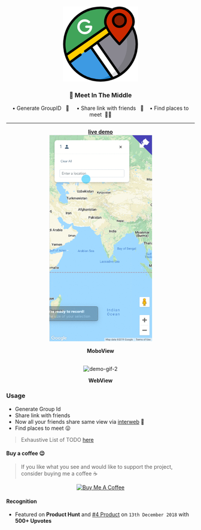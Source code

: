 <p align="center">
  <a href="" rel="noopener">
 <img width=200px height=200px src="./assets/icons/google-maps.png" alt="Maps-logo"></a>
</p>
<h3 align="center">👬 Meet In The Middle</h3>
<p align="center"> • Generate GroupID &nbsp; 🔖 &nbsp; &nbsp; • Share link with friends &nbsp; 📢 &nbsp; &nbsp;• Find places to meet &nbsp;🍴🥓
    <br> 
</p>

<hr>

<div align="center">
    <b>
        <a href="https://inishchith.github.io/MeetInTheMiddle/">
            live demo
        </a> 
    </b>
    <br> 
    <img src ="./assets/meetInTheMiddle-2.gif" width=275px alt="demo-gif-1">
    <p> <b> MoboView </b><p>
    <br>
    <img src ="./assets/meetInTheMiddle.gif" width=700px alt="demo-gif-2">
    <p> <b> WebView </b> <p>
</div>

### Usage

- Generate Group Id
- Share link with friends
- Now all your friends share same view via [interweb](https://www.pubnub.com/) 🎉
- Find places to meet 😛

> Exhaustive List of TODO [here](./TODO.md)

#### Buy a coffee 😉

> If you like what you see and would like to support the project, consider buying me a coffee ☕️

<div align="center">
<a href="https://www.buymeacoffee.com/inishchtih" target="_blank"><img src="https://www.buymeacoffee.com/assets/img/custom_images/black_img.png" alt="Buy Me A Coffee" style="height: auto !important;width: auto !important;" ></a>
</div>

#### Recognition

- Featured on **Product Hunt** and [#4 Product](https://www.producthunt.com/posts/meet-in-the-middle) on `13th December 2018` with **500+ Upvotes**
